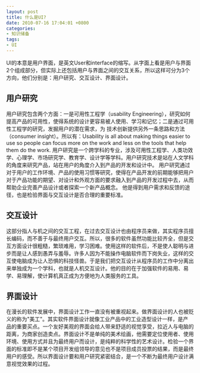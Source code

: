 ```yaml
---
layout: post
title: 什么是UI?
date: 2010-07-16 17:04:01 +0800
categories:
- 知识储备
tags:
- UI
---
```


UI的本意是用户界面，是英文User和interface的缩写。从字面上看是用户与界面2个组成部分，但实际上还包括用户与界面之间的交互关系，所以这样可分为3个方向，他们分别是：用户研究、交互设计、界面设计。

## 用户研究

用户研究包含两个方面：一是可用性工程学（usability Engineering），研究如何提高产品的可用性，使得系统的设计更容易被人使用、学习和记忆；二是通过可用性工程学的研究，发掘用户的潜在需求，为 技术创新提供另外一条思路和方法（consumer insight）。所以有：Usability is all about making things easier to use so people can focus more on the work and less on the tools that help them do the work.
用户研究是一个跨学科的专业，涉及可用性工程学、人类功效学、心理学、市场研究学、教育学、设计学等学科。用户研究技术是站在人文学科的角度来研究产品，站在用户的角度介入到产品的开发和设计中。
用户研究通过对于用户的工作环境、产品的使用习惯等研究，使得在产品开发的前期能够把用户对于产品功能的期望、对设计和外观方面的要求融入到产品的开发过程中去，从而帮助企业完善产品设计或者探索一个新产品概念。
他是得到用户需求和反馈的途径，也是检验界面与交互设计是否合理的重要标准。

## 交互设计

这部分指人与机之间的交互工程，在过去交互设计也由程序员来做，其实程序员擅长编码，而不善于与最终用户交互。所以，很多的软件虽然功能比较齐全，但是交 互方面设计很粗糙，繁琐难用，学习困难。使用这样的软件后，不是使人聪明与进步而是让人感到愚弄与羞辱。许多人因为不能操作电脑软件而下岗失业，这样的交 互使电脑成为让人恐惧的科技怪兽。于是我们把交互设计从程序员的工作中分离出来单独成为一个学科，也就是人机交互设计。他的目的在于加强软件的易用、易 学、易理解，使计算机真正成为方便地为人类服务的工具。

## 界面设计

在漫长的软件发展中，界面设计工作一直没有被重视起来。做界面设计的人也被贬义的称为"美工"。其实软件界面设计就像工业产品中的工业造型设计一样，是产 品的重要买点。一个友好美观的界面会给人带来舒适的视觉享受，拉近人与电脑的距离，为商家创造卖点。界面设计不是单纯的美术绘画，他需要定位使用者、使用 环境、使用方式并且为最终用户而设计，是纯粹的科学性的艺术设计。检验一个界面的标准即不是某个项目开发组领导的意见也不是项目成员投票的结果，而是最终 用户的感受。所以界面设计要和用户研究紧密结合，是一个不断为最终用户设计满意视觉效果的过程。